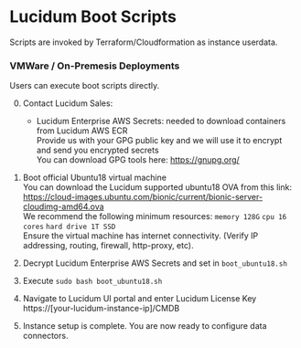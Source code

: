 # Lucidum Boot Scripts

Scripts are invoked by Terraform/Cloudformation as instance userdata.

### VMWare / On-Premesis Deployments

Users can execute boot scripts directly.

0. Contact Lucidum Sales:
   - Lucidum Enterprise AWS Secrets: needed to download containers from Lucidum AWS ECR\
   Provide us with your GPG public key and we will use it to encrypt and send you encrypted secrets\
   You can download GPG tools here: https://gnupg.org/

1. Boot official Ubuntu18 virtual machine\
   You can download the Lucidum supported ubuntu18 OVA from this link:\
   https://cloud-images.ubuntu.com/bionic/current/bionic-server-cloudimg-amd64.ova \
   We recommend the following minimum resources: `memory 128G` `cpu 16 cores` `hard drive 1T SSD`\
   Ensure the virtual machine has internet connectivity. (Verify IP addressing, routing, firewall, http-proxy, etc).

2. Decrypt Lucidum Enterprise AWS Secrets and set in `boot_ubuntu18.sh`

3. Execute `sudo bash boot_ubuntu18.sh`

4. Navigate to Lucidum UI portal and enter Lucidum License Key https://[your-lucidum-instance-ip]/CMDB

5. Instance setup is complete. You are now ready to configure data connectors.
